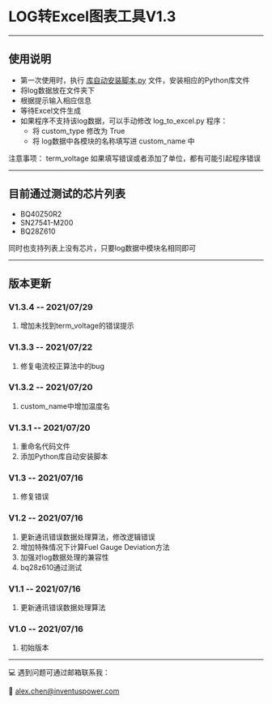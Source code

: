 # LOG转Excel图表工具V1.3

---

## 使用说明

- 第一次使用时，执行 [库自动安装脚本.py](./库自动安装脚本.py) 文件，安装相应的Python库文件
- 将log数据放在文件夹下
- 根据提示输入相应信息
- 等待Excel文件生成
- 如果程序不支持该log数据，可以手动修改 log_to_excel.py 程序：
  - 将 custom_type 修改为 True
  - 将 log数据中各模块的名称填写进 custom_name 中

注意事项：
term_voltage 如果填写错误或者添加了单位，都有可能引起程序错误

---

## 目前通过测试的芯片列表

- BQ40Z50R2
- SN27541-M200
- BQ28Z610

同时也支持列表上没有芯片，只要log数据中模块名相同即可

---

## 版本更新

### V1.3.4 -- 2021/07/29
1. 增加未找到term_voltage的错误提示

### V1.3.3 -- 2021/07/22
1. 修复电流校正算法中的bug

### V1.3.2 -- 2021/07/20
1. custom_name中增加温度名

### V1.3.1 -- 2021/07/20
1.  重命名代码文件
2.  添加Python库自动安装脚本

### V1.3 -- 2021/07/16
1.  修复错误

### V1.2 -- 2021/07/16
1.  更新通讯错误数据处理算法，修改逻辑错误
2.  增加特殊情况下计算Fuel Gauge Deviation方法
3.  加强对log数据处理的兼容性
4.  bq28z610通过测试

### V1.1 -- 2021/07/16
1.  更新通讯错误数据处理算法

### V1.0 -- 2021/07/16
1.	初始版本

---

:computer: 遇到问题可通过邮箱联系我：

:chestnut: alex.chen@inventuspower.com
